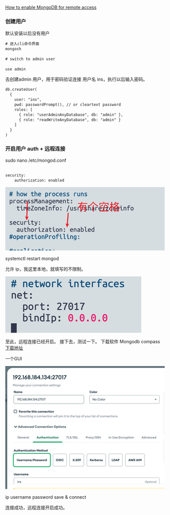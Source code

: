 
[How to enable MongoDB for remote access](https://www.techrepublic.com/article/how-to-enable-mongodb-remote/)

###  创建用户
默认安装以后没有用户

```shell
# 进入cli命令界面
mongosh

# switch to admin user

use admin

```

去创建admin 用户，用于密码验证连接
用户名 ins，执行以后输入密码。

```
db.createUser(
  {
    user: "ins",
    pwd: passwordPrompt(), // or cleartext password
    roles: [
      { role: "userAdminAnyDatabase", db: "admin" },
      { role: "readWriteAnyDatabase", db: "admin" }
    ]
  }
)
```
### 开启用户 auth + 远程连接

sudo nano /etc/mongod.conf
```

security:
    authorization: enabled

```

![](https://raw.githubusercontent.com/InsHomePgup/pic_go_img/main/blog/20250121232154489.png)


systemctl restart mongod

允许 ip，我这里本地，就填写的不限制。

![](https://raw.githubusercontent.com/InsHomePgup/pic_go_img/main/blog/20250121232013362.png)

至此，远程连接已经开启。
接下去，测试一下。
下载软件
Mongodb compass
[下载地址](https://www.mongodb.com/try/download/compass)


一个GUI

![](https://raw.githubusercontent.com/InsHomePgup/pic_go_img/main/blog/20250121232544279.png)

ip
username
password
save & connect

连接成功，远程连接开启成功。
